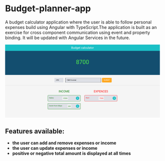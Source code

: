 # Budget-planner-app

A budget calculator application where the user is able to follow personal expenses build using Angular with TypeScript.The application is built as an exercise for cross component communication using event and property binding. It will be updated with Angular Services in the future.

![Main page](budget.png)

## Features available:

- **the user can add and remove expenses or income**
- **the user can update expenses or income**
- **positive or negative total amount is displayed at all times**
